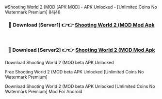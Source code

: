 #Shooting World 2 (MOD [APK-MOD] - APK Unlocked - [Unlimited Coins No Watermark Premium] 84j48



<div align="center">

<h3>🔴 Download [Server1] 👉👉 <a href="https://momento.my/?title=Shooting_World_2_(MOD">Shooting World 2 (MOD Mod Apk</a></h3><br>

<h3>🔴 Download [Server2] 👉👉 <a href="https://momento.my/?title=Shooting_World_2_(MOD">Shooting World 2 (MOD Mod Apk</a></h3>
</div>



Download Shooting World 2 (MOD beta APK Unlocked

Free Shooting World 2 (MOD beta APK Unlocked [Unlimited Coins No Watermark Premium]

Download Shooting World 2 (MOD beta APK Unlocked [Unlimited Coins No Watermark Premium] Mod For Android
